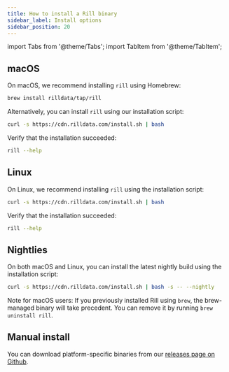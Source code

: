 ```yaml
---
title: How to install a Rill binary
sidebar_label: Install options
sidebar_position: 20
---
```


import Tabs from '@theme/Tabs';
import TabItem from '@theme/TabItem';

## macOS

On macOS, we recommend installing `rill` using Homebrew:

```bash
brew install rilldata/tap/rill
```

Alternatively, you can install `rill` using our installation script:

```bash
curl -s https://cdn.rilldata.com/install.sh | bash
```

Verify that the installation succeeded:
```bash
rill --help
```

## Linux

On Linux, we recommend installing `rill` using the installation script:

```bash
curl -s https://cdn.rilldata.com/install.sh | bash
```

Verify that the installation succeeded:
```bash
rill --help
```

## Nightlies

On both macOS and Linux, you can install the latest nightly build using the installation script:
```bash
curl -s https://cdn.rilldata.com/install.sh | bash -s -- --nightly
```

Note for macOS users: If you previously installed Rill using `brew`, the brew-managed binary will take precedent. You can remove it by running `brew uninstall rill`.

## Manual install

You can download platform-specific binaries from our [releases page on Github](https://github.com/rilldata/rill-developer/releases).
